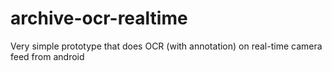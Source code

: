 # archive-ocr-realtime
Very simple prototype that does OCR (with annotation) on real-time camera feed from android 
